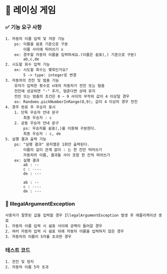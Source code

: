# 🚗 레이싱 게임 
### ✅ 기능 요구 사항 
    1. 자동차 이름 입력 및 저장 기능
        ps: 이름을 쉼표 기준으로 구분
            이름 사이에 띄어쓰기 x
        ex: 경주할 자동차 이름을 입력하세요.(이름은 쉼표(,) 기준으로 구분)
            ab,c,de
    2. 시도할 회수 입력 기능
        ex: 시도할 회수는 몇회인가요?
            5 -> type: integer로 변경
    3. 자동차의 전진 및 멈춤 기능
        유저가 입력한 횟수로 n대의 자동차가 전진 또는 멈춤
        전진에 성공하면 "-" 추가, 멈춘다면 상태 유지
        전진 또는 멈춤의 조건은 0 ~ 9 사이의 무작위 값이 4 이상일 경우
        ex: Randoms.pickNumberInRange(0,9); 값이 4 이상의 경우 전진
    4. 경주 완료 후 우승자 표시
        1. 단독 우승자 안내 문구
            최종 우승자 : c
        2. 공동 우승자 안내 문구
            ps: 우승자를 쉼표(,)를 이용해 구분한다.
            최종 우승자 : c, de
    5. 실행 결과 출력 기능
        ps: "실행 결과" 문자열은 1회만 출력된다.
            이름의 길이 관계 없이 : 는 한 칸만 띄어쓰기
            자동차의 이름, 결과들 사이 포함 한 칸씩 띄어쓰기
        ex: 실행 결과
            ab : --
            c : ----
            de : ---
    
            ab : --
            c : ----
            de : ---
### 🚫 IllegalArgumentException
    사용자가 잘못된 값을 입력할 경우 IllegalArgumentException 발생 후 애플리케이션 종료
    1. 자동차 이름 입력 시 쉼표 사이에 공백이 들어갈 경우
    2. 여러 자동차 입력 시 쉼표 뒤에 자동차 이름을 입력하지 않은 경우
    3. 자동차의 이름이 5자를 초과한 경우
### 테스트 코드
    1. 전진 및 정지
    2. 자동차 이름 5자 초과
